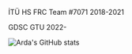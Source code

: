 <p> İTÜ HS FRC Team #7071 2018-2021 </p>
<p> GDSC GTU 2022-</p>

![Arda's GitHub stats](https://github-readme-stats.vercel.app/api?username=Zephyrus7&show_icons=true&theme=transparent) 
